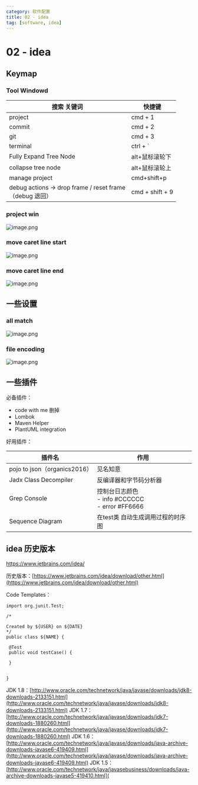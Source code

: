```yaml
---
category: 软件配置
title: 02 - idea
tag: [software, idea]
---
```

# 02 - idea

## Keymap

### Tool Windowd

| 搜索 关键词                                                   | 快捷键          |
| ------------------------------------------------------------- | --------------- |
| project                                                       | cmd + 1         |
| commit                                                        | cmd + 2         |
| git                                                           | cmd + 3         |
| terminal                                                      | ctrl + `        |
| Fully Expand Tree Node                                        | alt+鼠标滚轮下  |
| collapse tree node                                            | alt+鼠标滚轮上  |
| manage project                                                | cmd+shift+p     |
| debug actions -> drop frame / reset frame <br/>（debug 退回） | cmd + shift + 9 |


### project win

![image.png](https://img.tianbin.cc/mbp/software/02-idea-01-project-window.jpg)

### move caret line start

![image.png](https://img.tianbin.cc/mbp/software/02-idea-02-move-start.jpg)
### move caret line end

![image.png](https://img.tianbin.cc/mbp/software/02-idea-03-move-end.jpg)

## 一些设置

### all match

![image.png](https://img.tianbin.cc/mbp/software/02-idea-04-allmatch.jpg)

### file encoding

![image.png](https://img.tianbin.cc/mbp/software/02-idea-05-fileencoding.jpg)

## 一些插件
必备插件：
 - code with me 删掉
 - Lombok
 - Maven Helper
 - PlantUML integration

好用插件：

| 插件名                       | 作用                                                         |
| ---------------------------- | ------------------------------------------------------------ |
| pojo to json（organics2016） | 见名知意                                                     |
| Jadx Class Decompiler        | 反编译器和字节码分析器                                       |
| Grep Console                 | 控制台日志颜色    <br/>	 - info #CCCCCC <br/>- error #FF6666 |
| Sequence Diagram             | 在test类 自动生成调用过程的时序图                            |


## idea 历史版本
<https://www.jetbrains.com/idea/>

历史版本：[https://www.jetbrains.com/idea/download/other.html](https://www.jetbrains.com/idea/download/other.html)

Code Templates：

```
import org.junit.Test;

/*

Created by ${USER} on ${DATE}
*/
public class ${NAME} {

 @Test
 public void testCase() {

 }


}
```

JDK 1.8：[http://www.oracle.com/technetwork/java/javase/downloads/jdk8-downloads-2133151.html](http://www.oracle.com/technetwork/java/javase/downloads/jdk8-downloads-2133151.html)
JDK 1.7：[http://www.oracle.com/technetwork/java/javase/downloads/jdk7-downloads-1880260.html](http://www.oracle.com/technetwork/java/javase/downloads/jdk7-downloads-1880260.html)
JDK 1.6：[http://www.oracle.com/technetwork/java/javase/downloads/java-archive-downloads-javase6-419409.html](http://www.oracle.com/technetwork/java/javase/downloads/java-archive-downloads-javase6-419409.html)
JDK 1.5：[http://www.oracle.com/technetwork/java/javasebusiness/downloads/java-archive-downloads-javase5-419410.html](